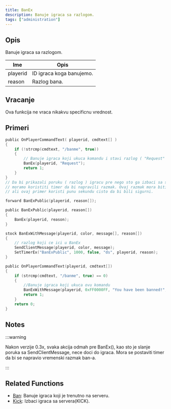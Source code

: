 ```yaml
---
title: BanEx
description: Banuje igraca sa razlogom.
tags: ["administration"]
---
```


## Opis

Banuje igraca sa razlogom.

| Ime      | Opis                     |
| -------- | ------------------------ |
| playerid | ID igraca koga banujemo. |
| reason   | Razlog bana.             |

## Vracanje

Ova funkcija ne vraca nikakvu specificnu vrednost.

## Primeri

```c
public OnPlayerCommandText( playerid, cmdtext[] )
{
    if (!strcmp(cmdtext, "/banme", true))
    {
        // Banuje igraca koji ukuca komandu i stavi razlog ( "Request" )
        BanEx(playerid, "Request");
        return 1;
    }
}
// Da bi prikazali poruku ( razlog ) igracu pre nego sto ga izbaci sa servera
// moramo koristiti timer da bi napravili razmak. Ovaj razmak mora biti samo par milisekundi,
// ali ovaj primer koristi punu sekundu cisto da bi bili sigurni.

forward BanExPublic(playerid, reason[]);

public BanExPublic(playerid, reason[])
{
    BanEx(playerid, reason);
}

stock BanExWithMessage(playerid, color, message[], reason[])
{
    // razlog koji ce ici u BanEx
    SendClientMessage(playerid, color, message);
    SetTimerEx("BanExPublic", 1000, false, "ds", playerid, reason);
}

public OnPlayerCommandText(playerid, cmdtext[])
{
    if (strcmp(cmdtext, "/banme", true) == 0)
    {
        //Banuje igraca koji ukuca ovu komandu
        BanExWithMessage(playerid, 0xFF0000FF, "You have been banned!", "Request");
        return 1;
    }
    return 0;
}
```

## Notes

:::warning

Nakon verzije 0.3x, svaka akcija odmah pre BanEx(), kao sto je slanje poruka sa SendClientMessage, nece doci do igraca. Mora se postaviti timer da bi se napravio vremenski razmak ban-a.

:::

## Related Functions

- [Ban](Ban): Banuje igraca koji je trenutno na serveru.
- [Kick](Kick): Izbaci igraca sa servera(KICK).

